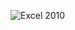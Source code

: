 ![Excel 2010](https://user-images.githubusercontent.com/36210723/126630725-1644ca4f-b49f-499e-ae1c-7a9324696024.jpg)

